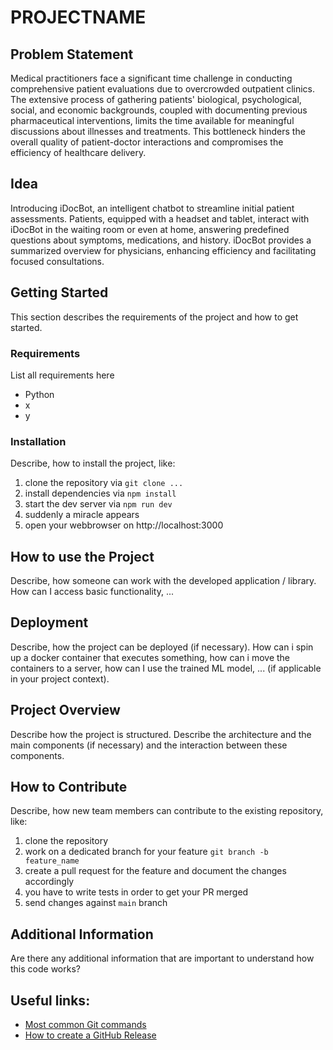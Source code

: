 # PROJECTNAME

## Problem Statement

Medical practitioners face a significant time challenge in conducting comprehensive patient evaluations due to overcrowded outpatient clinics. The extensive process of gathering patients' biological, psychological, social, and economic backgrounds, coupled with documenting previous pharmaceutical interventions, limits the time available for meaningful discussions about illnesses and treatments. This bottleneck hinders the overall quality of patient-doctor interactions and compromises the efficiency of healthcare delivery.

## Idea

Introducing iDocBot, an intelligent chatbot to streamline initial patient assessments. Patients, equipped with a headset and tablet, interact with iDocBot in the waiting room or even at home, answering predefined questions about symptoms, medications, and history. iDocBot provides a summarized overview for physicians, enhancing efficiency and facilitating focused consultations.

## Getting Started

This section describes the requirements of the project and how to get started.

### Requirements

List all requirements here

- Python
- x
- y

### Installation

Describe, how to install the project, like:

1) clone the repository via `git clone ...`
2) install dependencies via `npm install`
3) start the dev server via `npm run dev`
4) suddenly a miracle appears
5) open your webbrowser on http://localhost:3000

## How to use the Project 

Describe, how someone can work with the developed application / library. How can I access basic functionality, ...

## Deployment

Describe, how the project can be deployed (if necessary). How can i spin up a docker container that executes something, how can i move the containers to a server, how can I use the trained ML model, ... (if applicable in your project context).

## Project Overview

Describe how the project is structured. Describe the architecture and the main components (if necessary) and the interaction between these components.

## How to Contribute

Describe, how new team members can contribute to the existing repository, like:

1) clone the repository
2) work on a dedicated branch for your feature `git branch -b feature_name`
3) create a pull request for the feature and document the changes accordingly
4) you have to write tests in order to get your PR merged
5) send changes against `main` branch

## Additional Information

Are there any additional information that are important to understand how this code works?

## Useful links:

- [Most common Git commands](https://rogerdudler.github.io/git-guide/index.de.html)
- [How to create a GitHub Release](https://docs.github.com/en/repositories/releasing-projects-on-github/managing-releases-in-a-repository)

